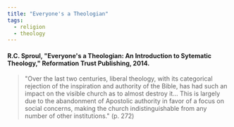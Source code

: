 ```yaml
---
title: "Everyone's a Theologian"
tags:
  - religion
  - theology
---
```


#### R.C. Sproul, "Everyone's a Theologian: An Introduction to Sytematic Theology," Reformation Trust Publishing, 2014.

> "Over the last two centuries, liberal theology, with its categorical rejection of the inspiration and authority of the Bible, has had such an impact on the visible church as to almost destroy it... This is largely due to the abandonment of Apostolic authority in favor of a focus on social concerns, making the church indistinguishable from any number of other institutions." (p. 272)
